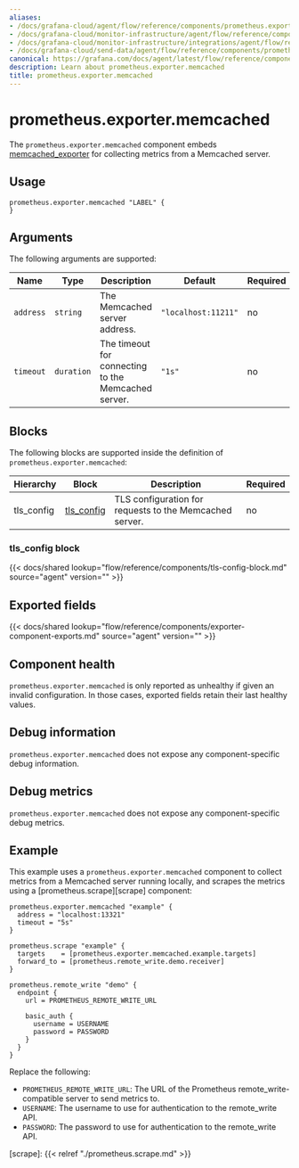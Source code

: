 ```yaml
---
aliases:
- /docs/grafana-cloud/agent/flow/reference/components/prometheus.exporter.memcached/
- /docs/grafana-cloud/monitor-infrastructure/agent/flow/reference/components/prometheus.exporter.memcached/
- /docs/grafana-cloud/monitor-infrastructure/integrations/agent/flow/reference/components/prometheus.exporter.memcached/
- /docs/grafana-cloud/send-data/agent/flow/reference/components/prometheus.exporter.memcached/
canonical: https://grafana.com/docs/agent/latest/flow/reference/components/prometheus.exporter.memcached/
description: Learn about prometheus.exporter.memcached
title: prometheus.exporter.memcached
---
```


# prometheus.exporter.memcached

The `prometheus.exporter.memcached` component embeds
[memcached_exporter](https://github.com/prometheus/memcached_exporter) for collecting metrics from a Memcached server.

## Usage

```river
prometheus.exporter.memcached "LABEL" {
}
```

## Arguments

The following arguments are supported:

| Name      | Type       | Description                                         | Default             | Required |
| --------- | ---------- | --------------------------------------------------- | ------------------- | -------- |
| `address` | `string`   | The Memcached server address.                       | `"localhost:11211"` | no       |
| `timeout` | `duration` | The timeout for connecting to the Memcached server. | `"1s"`              | no       |

## Blocks

The following blocks are supported inside the definition of `prometheus.exporter.memcached`:

| Hierarchy  | Block          | Description                                             | Required |
| ---------- | -------------- | ------------------------------------------------------- | -------- |
| tls_config | [tls_config][] | TLS configuration for requests to the Memcached server. | no       |

[tls_config]: #tls_config-block

### tls_config block

{{< docs/shared lookup="flow/reference/components/tls-config-block.md" source="agent" version="<AGENT VERSION>" >}}

## Exported fields

{{< docs/shared lookup="flow/reference/components/exporter-component-exports.md" source="agent" version="<AGENT VERSION>" >}}

## Component health

`prometheus.exporter.memcached` is only reported as unhealthy if given
an invalid configuration. In those cases, exported fields retain their last
healthy values.

## Debug information

`prometheus.exporter.memcached` does not expose any component-specific
debug information.

## Debug metrics

`prometheus.exporter.memcached` does not expose any component-specific
debug metrics.

## Example

This example uses a `prometheus.exporter.memcached` component to collect metrics from a Memcached
server running locally, and scrapes the metrics using a [prometheus.scrape][scrape] component:

```river
prometheus.exporter.memcached "example" {
  address = "localhost:13321"
  timeout = "5s"
}

prometheus.scrape "example" {
  targets    = [prometheus.exporter.memcached.example.targets]
  forward_to = [prometheus.remote_write.demo.receiver]
}

prometheus.remote_write "demo" {
  endpoint {
    url = PROMETHEUS_REMOTE_WRITE_URL

    basic_auth {
      username = USERNAME
      password = PASSWORD
    }
  }
}
```

Replace the following:

- `PROMETHEUS_REMOTE_WRITE_URL`: The URL of the Prometheus remote_write-compatible server to send metrics to.
- `USERNAME`: The username to use for authentication to the remote_write API.
- `PASSWORD`: The password to use for authentication to the remote_write API.

[scrape]: {{< relref "./prometheus.scrape.md" >}}
